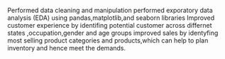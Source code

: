 Performed data cleaning and manipulation 
performed exporatory data analysis (EDA) using pandas,matplotlib,and seaborn libraries 
Improved customer experience by identifing potential customer across differnet states ,occupation,gender and age groups
improved sales by identyfing most selling product categories and products,which can help to plan inventory and hence meet the demands.
